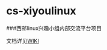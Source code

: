 cs-xiyoulinux
=============

###西邮linux兴趣小组内部交流平台项目

文档详见[WIKI](https://github.com/Jensyn/cs-xiyoulinux/wiki)
